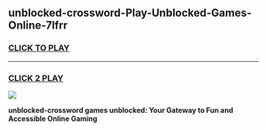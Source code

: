 
## unblocked-crossword-Play-Unblocked-Games-Online-7lfrr
<h3>
<a href="https://premium76.site?title=unblocked-crossword&ref=25A">CLICK TO PLAY</a></h3>
<hr>

<h3>
<a href="https://premium76.site?title=unblocked-crossword&ref=25A">CLICK 2 PLAY</a>
  
</h3>

<a href="https://premium76.site?title=unblocked-crossword&ref=25A"><img src="https://clearcache.store/games.png"></a>


**unblocked-crossword games unblocked: Your Gateway to Fun and Accessible Online Gaming**

